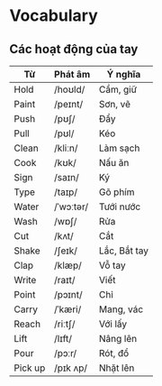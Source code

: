 # Vocabulary

## Các hoạt động của tay

| Từ       | Phát âm       | Ý nghĩa         |
|----------|---------------|-----------------|
| Hold     | /hoʊld/       | Cầm, giữ        |
| Paint    | /peɪnt/       | Sơn, vẽ         |
| Push     | /pʊʃ/         | Đẩy             |
| Pull     | /pʊl/         | Kéo             |
| Clean    | /kliːn/       | Làm sạch        |
| Cook     | /kʊk/         | Nấu ăn          |
| Sign     | /saɪn/        | Ký              |
| Type     | /taɪp/        | Gõ phím         |
| Water    | /ˈwɔːtər/     | Tưới nước       |
| Wash     | /wɒʃ/         | Rửa             |
| Cut      | /kʌt/         | Cắt             |
| Shake    | /ʃeɪk/        | Lắc, Bắt tay    |
| Clap     | /klæp/        | Vỗ tay          |
| Write    | /raɪt/        | Viết            |
| Point    | /pɔɪnt/       | Chỉ             |
| Carry    | /ˈkæri/       | Mang, vác       |
| Reach    | /riːtʃ/       | Với lấy         |
| Lift     | /lɪft/        | Nâng lên        |
| Pour     | /pɔːr/        | Rót, đổ         |
| Pick up  | /pɪk ʌp/      | Nhặt lên        |